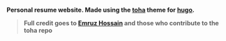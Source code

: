 __Personal resume website. Made using the [toha](https://github.com/hugo-toha/toha) theme for [hugo](https://gohugo.io/).__
> __Full credit goes to [Emruz Hossain](https://github.com/hossainemruz) and those who contribute to the toha repo__
